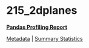 # 215_2dplanes

[**Pandas Profiling Report**](https://epistasislab.github.io/penn-ml-benchmarks/profile/215_2dplanes.html)

[Metadata](metadata.yaml) | [Summary Statistics](summary_stats.tsv)
